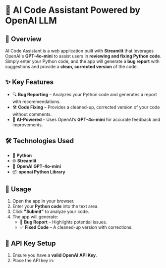 # 🚀 AI Code Assistant Powered by OpenAI LLM  

## 📝 Overview  
AI Code Assistant is a web application built with **Streamlit** that leverages OpenAI's **GPT-4o-mini** to assist users in **reviewing and fixing Python code**. Simply enter your Python code, and the app will generate a **bug report** with suggestions and provide a **clean, corrected version** of the code.  

## ✨ Key Features  
- 🔍 **Bug Reporting** – Analyzes your Python code and generates a report with recommendations.  
- 🛠 **Code Fixing** – Provides a cleaned-up, corrected version of your code without comments.  
- 🤖 **AI-Powered** – Uses OpenAI’s **GPT-4o-mini** for accurate feedback and improvements.  

## 🛠 Technologies Used  
- 🐍 **Python**  
- 🌐 **Streamlit**  
- 🤖 **OpenAI GPT-4o-mini**  
- 📦 **openai Python Library**  

## 🎯 Usage  
1. Open the app in your browser.  
2. Enter your **Python code** into the text area.  
3. Click **"Submit"** to analyze your code.  
4. The app will generate:  
   - 📝 **Bug Report** – Highlights potential issues.  
   - ✅ **Fixed Code** – A cleaned-up version with corrections.  

## 🔑 API Key Setup  
1. Ensure you have a **valid OpenAI API Key**.  
2. Place the API key in:  

